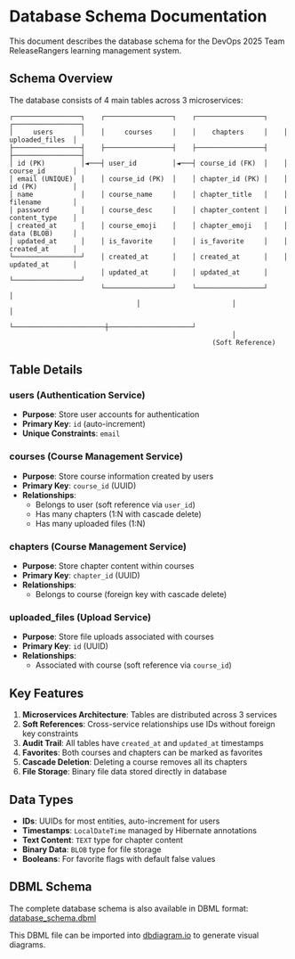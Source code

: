 # Database Schema Documentation

This document describes the database schema for the DevOps 2025 Team ReleaseRangers learning management system.

## Schema Overview

The database consists of 4 main tables across 3 microservices:

```
┌─────────────────┐    ┌─────────────────┐    ┌─────────────────┐    ┌─────────────────┐
│     users       │    │     courses     │    │    chapters     │    │ uploaded_files  │
├─────────────────┤    ├─────────────────┤    ├─────────────────┤    ├─────────────────┤
│ id (PK)         │◄───┤ user_id         │◄───┤ course_id (FK)  │    │ course_id       │
│ email (UNIQUE)  │    │ course_id (PK)  │    │ chapter_id (PK) │    │ id (PK)         │
│ name            │    │ course_name     │    │ chapter_title   │    │ filename        │
│ password        │    │ course_desc     │    │ chapter_content │    │ content_type    │
│ created_at      │    │ course_emoji    │    │ chapter_emoji   │    │ data (BLOB)     │
│ updated_at      │    │ is_favorite     │    │ is_favorite     │    │ created_at      │
└─────────────────┘    │ created_at      │    │ created_at      │    │ updated_at      │
                       │ updated_at      │    │ updated_at      │    └─────────────────┘
                       └─────────────────┘    └─────────────────┘            │
                                │                       │                     │
                                └───────────────────────┼─────────────────────┘
                                                        │
                                                   (Soft Reference)
```

## Table Details

### users (Authentication Service)
- **Purpose**: Store user accounts for authentication
- **Primary Key**: `id` (auto-increment)
- **Unique Constraints**: `email`

### courses (Course Management Service)  
- **Purpose**: Store course information created by users
- **Primary Key**: `course_id` (UUID)
- **Relationships**: 
  - Belongs to user (soft reference via `user_id`)
  - Has many chapters (1:N with cascade delete)
  - Has many uploaded files (1:N)

### chapters (Course Management Service)
- **Purpose**: Store chapter content within courses
- **Primary Key**: `chapter_id` (UUID)  
- **Relationships**: 
  - Belongs to course (foreign key with cascade delete)

### uploaded_files (Upload Service)
- **Purpose**: Store file uploads associated with courses
- **Primary Key**: `id` (UUID)
- **Relationships**: 
  - Associated with course (soft reference via `course_id`)

## Key Features

1. **Microservices Architecture**: Tables are distributed across 3 services
2. **Soft References**: Cross-service relationships use IDs without foreign key constraints
3. **Audit Trail**: All tables have `created_at` and `updated_at` timestamps
4. **Favorites**: Both courses and chapters can be marked as favorites
5. **Cascade Deletion**: Deleting a course removes all its chapters
6. **File Storage**: Binary file data stored directly in database

## Data Types

- **IDs**: UUIDs for most entities, auto-increment for users
- **Timestamps**: `LocalDateTime` managed by Hibernate annotations
- **Text Content**: `TEXT` type for chapter content
- **Binary Data**: `BLOB` type for file storage
- **Booleans**: For favorite flags with default false values

## DBML Schema

The complete database schema is also available in DBML format: [database_schema.dbml](./database_schema.dbml)

This DBML file can be imported into [dbdiagram.io](https://dbdiagram.io) to generate visual diagrams.